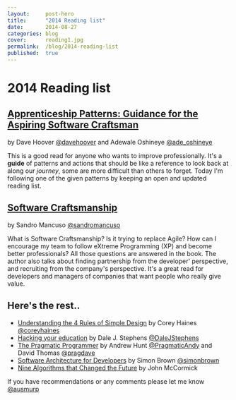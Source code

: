 ```yaml
---
layout:     post-hero
title:      "2014 Reading list"
date:       2014-08-27
categories: blog
cover:      reading1.jpg
permalink:  /blog/2014-reading-list
published:  true
---
```

# 2014 Reading list

## [Apprenticeship Patterns: Guidance for the Aspiring Software Craftsman](http://shop.oreilly.com/product/9780596518387.do) 
by Dave Hoover [@davehoover](https://twitter.com/davehoover) 
and Adewale Oshineye [@ade_oshineye](https://twitter.com/ade_oshineye)

This is a good read for anyone who wants to improve professionally. It's a **guide** of patterns and actions that should be like a reference to look back at along our *journey*, some are more difficult than others to forget. Today I'm following one of the given patterns by keeping an open and updated reading list.

## [Software Craftsmanship](https://leanpub.com/socra) 
by Sandro Mancuso [@sandromancuso](https://twitter.com/sandromancuso)

What is Software Craftsmanship? Is it trying to replace Agile? How can I encourage my team to follow eXtreme Programming (XP) and become better professionals? All those questions are answered in the book. The author also talks about finding partnership from the developer' perspective, and recruiting from the company's perspective. It's a great read for developers and managers of companies that want people who really give value.

## Here's the rest..
* [Understanding the 4 Rules of Simple Design](https://leanpub.com/4rulesofsimpledesign) by Corey Haines [@coreyhaines](https://twitter.com/coreyhaines)
* [Hacking your education](http://www.amazon.com/Hacking-Your-Education-Lectures-Thousands/dp/0399159967) by Dale J. Stephens [@DaleJStephens](https://twitter.com/DaleJStephens)
* [The Pragmatic Programmer](http://www.amazon.com/The-Pragmatic-Programmer-Journeyman-Master/dp/020161622X) by Andrew Hunt [@PragmaticAndy](https://twitter.com/PragmaticAndy) and David Thomas [@pragdave](https://twitter.com/pragdave)
* [Software Architecture for Developers](https://leanpub.com/software-architecture-for-developers) by Simon Brown [@simonbrown](https://twitter.com/simonbrown)
* [Nine Algorithms that Changed the Future](http://www.amazon.com/Nine-Algorithms-That-Changed-Future/dp/0691158193) by John McCormick

If you have recommendations or any comments please let me know [@ausmurp](https://twitter.com/ausmurp)
